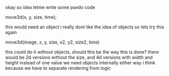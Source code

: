 okay so idea
letme write some psedo code

move3d(x, y, size, time);

this would need an object i really dont like the idea of objects
so lets try this again

move3d(image, x, y, size, x2, y2, size2, time)

this could do it without objects, should this be the way this is done?
there would be 2d versions without the size, and 4d versions with width and height instead of one value
we need objects internally either way i think because we have to separate rendering from logic

